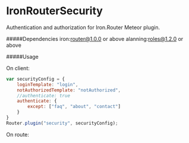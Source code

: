 # IronRouterSecurity

Authentication and authorization for Iron.Router Meteor plugin.

#####Dependencies
    iron:router@1.0.0 or above
    alanning:roles@1.2.0 or above

#####Usage

On client:
```js
var securityConfig = {
    loginTemplate: "login",
    notAuthorizedTemplate: "notAuthorized",
    //authenticate: true
    authenticate: {
        except: ["faq", "about", "contact"]
    }
}
Router.plugin("security", securityConfig);
```

On route:

